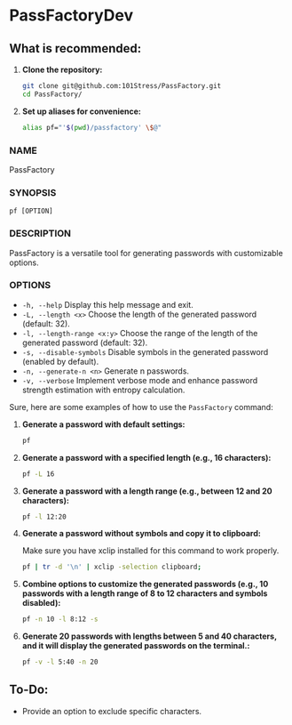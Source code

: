 # PassFactoryDev

## What is recommended:

1. **Clone the repository:**
   ```bash
   git clone git@github.com:101Stress/PassFactory.git
   cd PassFactory/
   ```

2. **Set up aliases for convenience:**
   ```bash
   alias pf="'$(pwd)/passfactory' \$@"
   ```
### NAME
   PassFactory

### SYNOPSIS
   `pf [OPTION]`

### DESCRIPTION
   PassFactory is a versatile tool for generating passwords with customizable options.

### OPTIONS
   - `-h, --help`               Display this help message and exit.
   - `-L, --length <x>`         Choose the length of the generated password (default: 32).
   - `-l, --length-range <x:y>` Choose the range of the length of the generated password (default: 32).
   - `-s, --disable-symbols`    Disable symbols in the generated password (enabled by default).
   - `-n, --generate-n <n>`     Generate n passwords.
   - `-v, --verbose`            Implement verbose mode and enhance password strength estimation with entropy calculation.

Sure, here are some examples of how to use the `PassFactory` command:

1. **Generate a password with default settings:**
   ```bash
   pf
   ```

2. **Generate a password with a specified length (e.g., 16 characters):**
   ```bash
   pf -L 16
   ```

3. **Generate a password with a length range (e.g., between 12 and 20 characters):**
   ```bash
   pf -l 12:20
   ```

4. **Generate a password without symbols and copy it to clipboard:**
    
   Make sure you have xclip installed for this command to work properly.
   ```bash
   pf | tr -d '\n' | xclip -selection clipboard; 


5. **Combine options to customize the generated passwords (e.g., 10 passwords with a length range of 8 to 12 characters and symbols disabled):**
   ```bash
   pf -n 10 -l 8:12 -s 
   ```

6. **Generate 20 passwords with lengths between 5 and 40 characters, and it will display the generated passwords on the terminal.:**
   ```bash
   pf -v -l 5:40 -n 20
   ```
## To-Do:
- Provide an option to exclude specific characters.
